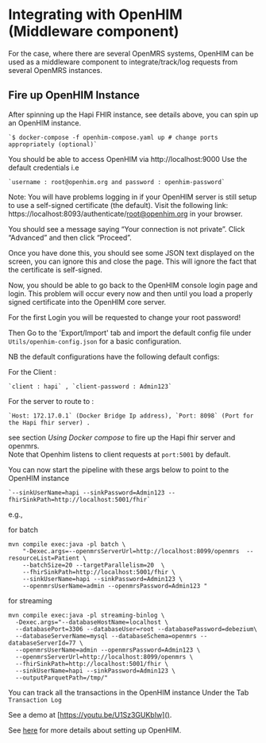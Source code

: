 # Integrating with OpenHIM (Middleware component)

For the case, where there are several OpenMRS systems, OpenHIM can be used as a
middleware component to integrate/track/log requests from several OpenMRS
instances.

## Fire up OpenHIM Instance

After spinning up the Hapi FHIR instance, see details above, you can spin up an
OpenHIM instance.

```
`$ docker-compose -f openhim-compose.yaml up # change ports appropriately (optional)`
```

You should be able to access OpenHIM via http://localhost:9000 Use the default
credentials i.e

```
`username : root@openhim.org and password : openhim-password`
```

Note: You will have problems logging in if your OpenHIM server is still setup to
use a self-signed certificate (the default). Visit the following link:
https://localhost:8093/authenticate/root@openhim.org in your browser.

You should see a message saying “Your connection is not private”. Click
“Advanced” and then click “Proceed”.

Once you have done this, you should see some JSON text displayed on the screen,
you can ignore this and close the page. This will ignore the fact that the
certificate is self-signed.

Now, you should be able to go back to the OpenHIM console login page and login.
This problem will occur every now and then until you load a properly signed
certificate into the OpenHIM core server.

For the first Login you will be requested to change your root password!

Then Go to the 'Export/Import' tab and import the default config file under
`Utils/openhim-config.json` for a basic configuration.

NB the default configurations have the following default configs:

For the Client :

```
`client : hapi` , `client-password : Admin123`
```

For the server to route to :

```
`Host: 172.17.0.1` (Docker Bridge Ip address), `Port: 8098` (Port for the Hapi fhir server) .
```

see section *Using Docker compose* to fire up the Hapi fhir server and openmrs.
\
Note that Openhim listens to client requests at `port:5001` by default.

You can now start the pipeline with these args below to point to the OpenHIM
instance

```
`--sinkUserName=hapi --sinkPassword=Admin123 --fhirSinkPath=http://localhost:5001/fhir`
```

e.g.,

for batch

```
mvn compile exec:java -pl batch \
    "-Dexec.args=--openmrsServerUrl=http://localhost:8099/openmrs  --resourceList=Patient \
    --batchSize=20 --targetParallelism=20  \
    --fhirSinkPath=http://localhost:5001/fhir \
    --sinkUserName=hapi --sinkPassword=Admin123 \
    --openmrsUserName=admin --openmrsPassword=Admin123 "
```

for streaming

```
mvn compile exec:java -pl streaming-binlog \
  -Dexec.args="--databaseHostName=localhost \
  --databasePort=3306 --databaseUser=root --databasePassword=debezium\
  --databaseServerName=mysql --databaseSchema=openmrs --databaseServerId=77 \
  --openmrsUserName=admin --openmrsPassword=Admin123 \
  --openmrsServerUrl=http://localhost:8099/openmrs \
  --fhirSinkPath=http://localhost:5001/fhir \
  --sinkUserName=hapi --sinkPassword=Admin123 \
  --outputParquetPath=/tmp/"
```

You can track all the transactions in the OpenHIM instance Under the Tab
`Transaction Log`

See a demo at [https://youtu.be/U1Sz3GUKbIw]().

See
[here](https://openhim.readthedocs.io/en/latest/how-to/how-to-setup-and-configure-openhim.html)
for more details about setting up OpenHIM.
